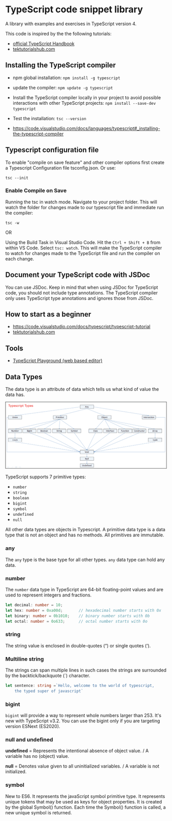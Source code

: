 # TypeScript code snippet library
A library with examples and exercises in TypeScript version 4.

This code is inspired by the the following tutorials:
* [official TypeScript Handbook](https://www.typescriptlang.org/docs/handbook)
* [tektutorialshub.com](https://www.tektutorialshub.com/typescript-tutorial/)

## Installing the TypeScript compiler

* npm global installation: `npm install -g typescript`

* update the compiler: `npm update -g typescript`

* Install the TypeScript compiler locally in your project to avoid possible interactions with other TypeScript projects: `npm install --save-dev typescript`

* Test the installation: `tsc --version`

* https://code.visualstudio.com/docs/languages/typescript#_installing-the-typescript-compiler

## Typescript configuration file

To enable "compile on save feature" and other compiler options first create a Typescript Configuration file tsconfig.json. Or use:

```shell
tsc --init
```
### Enable Compile on Save

Running the tsc in watch mode. Navigate to your project folder. This will watch the folder for changes made to our typescript file and immediate run the compiler:

```shell
tsc -w
```

OR

Using the Build Task in Visual Studio Code. Hit the `Ctrl + Shift + B` from within VS Code. Select `tsc: watch`. This will make the TypeScript compiler to watch for changes made to the TypeScript file and run the compiler on each change.

## Document your TypeScript code with JSDoc

You can use JSDoc. Keep in mind that when using JSDoc for TypeScript code, you should not include type annotations. The TypeScript compiler only uses TypeScript type annotations and ignores those from JSDoc.

## How to start as a beginner

* https://code.visualstudio.com/docs/typescript/typescript-tutorial
* [tektutorialshub.com](https://www.tektutorialshub.com/typescript-tutorial/)

## Tools

* [TypeScript Playground (web based editor)](https://www.typescriptlang.org/play)

## Data Types

The data type is an attribute of data which tells us what kind of value the data has.

![TypeScript-Types-1024x423.png](./assets/TypeScript-Types-1024x423.png)

TypeScript supports 7 primitive types:
* `number`
* `string`
* `boolean`
* `bigint`
* `symbol`
* `undefined`
* `null`

All other data types are objects in Typescript. A primitive data type is a data type that is not an object and has no methods. All primitives are immutable.

### any
The `any` type is the base type for all other types. `any` data type can hold any data.

### number

The `number` data type in TypeScript are 64-bit floating-point values and are used to represent integers and fractions.

```TypeScript
let decimal: number = 10; 
let hex: number = 0xa00d;       // hexadecimal number starts with 0x
let binary: number = 0b1010;    // binary number starts with 0b 
let octal: number = 0o633;      // octal number starts with 0o
```

### string

The string value is enclosed in double-quotes (“) or single quotes (‘).

### Multiline string

The strings can span multiple lines in such cases the strings are surrounded by the backtick/backquote (`) character.

```TypeScript
let sentence: string =`Hello, welcome to the world of typescript, 
    the typed super of javascript`
```

### bigint
`bigint`  will provide a way to represent whole numbers larger than 253. It's new with TypeScript v3.2. You can use the bigint only if you are targeting version ESNext (ES2020).

### null and undefined

**undefined** = Represents the intentional absence of object value. / A variable has no (object) value.

**null** = Denotes value given to all uninitialized variables. / A variable is not initialized.

### symbol

New to ES6. It represents the javaScript symbol primitive type. It represents unique tokens that may be used as keys for object properties. It is created by the global Symbol() function. Each time the Symbol() function is called, a new unique symbol is returned.